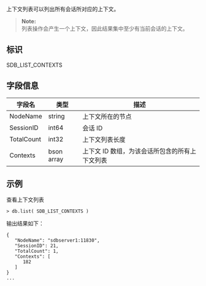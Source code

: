 [^_^]: 

    上下文列表
    作者：何嘉文
    时间：20190522
    评审意见

    王涛：
    许建辉：
    市场部：



上下文列表可以列出所有会话所对应的上下文。

> **Note:**  
> 列表操作会产生一个上下文，因此结果集中至少有当前会话的上下文。

标识
----

SDB_LIST_CONTEXTS

字段信息
----

| 字段名     | 类型       | 描述                    |
| ---------- | ---------- | ----------------------- |
| NodeName   | string     | 上下文所在的节点 |
| SessionID  | int64      | 会话 ID                 |
| TotalCount | int32      | 上下文列表长度          |
| Contexts   | bson array | 上下文 ID 数组，为该会话所包含的所有上下文列表     |

示例
----

查看上下文列表

```lang-javascript
> db.list( SDB_LIST_CONTEXTS )
```

输出结果如下：

```lang-json
{
   "NodeName": "sdbserver1:11830",
   "SessionID": 21,
   "TotalCount": 1,
   "Contexts": [
      182
   ]
}
...
```
